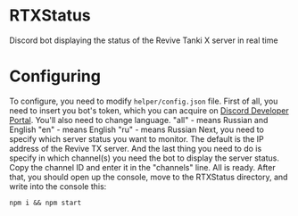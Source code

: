 # RTXStatus
Discord bot displaying the status of the Revive Tanki X server in real time
# Configuring
To configure, you need to modify `helper/config.json` file.
First of all, you need to insert you bot's token, which you can acquire on [Discord Developer Portal](https://discord.con/developers).
You'll also need to change language.
"all" - means Russian and English
"en" - means English
"ru" - means Russian
Next, you need to specify which server status you want to monitor. The default is the IP address of the Revive TX server.
And the last thing you need to do is specify in which channel(s) you need the bot to display the server status.
Copy the channel ID and enter it in the "channels" line.
All is ready. After that, you should open up the console, move to the RTXStatus directory, and write into the console this:
```
npm i && npm start
```
